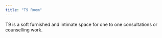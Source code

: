 ```yaml
---
title: "T9 Room"
---
```


T9 is a soft furnished and intimate space for one to one consultations or counselling work.